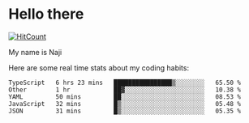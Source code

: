 # Hello there

[![HitCount](http://hits.dwyl.com/na-ji/na-ji.svg)](https://youtu.be/dQw4w9WgXcQ)

My name is Naji

Here are some real time stats about my coding habits:

<!--START_SECTION:waka-->
```text
TypeScript   6 hrs 23 mins   ████████████████▒░░░░░░░░   65.50 % 
Other        1 hr            ██▓░░░░░░░░░░░░░░░░░░░░░░   10.38 % 
YAML         50 mins         ██░░░░░░░░░░░░░░░░░░░░░░░   08.53 % 
JavaScript   32 mins         █▒░░░░░░░░░░░░░░░░░░░░░░░   05.48 % 
JSON         31 mins         █▒░░░░░░░░░░░░░░░░░░░░░░░   05.35 % 
```
<!--END_SECTION:waka-->
